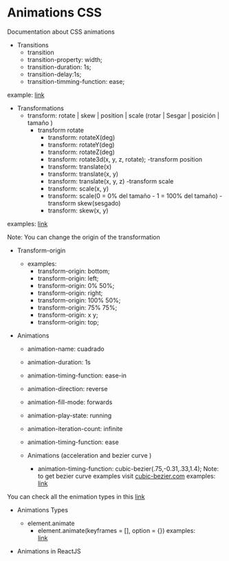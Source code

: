# Animations CSS
Documentation about CSS animations

- Transitions
    - transition
    - transition-property: width;
    - transition-duration: 1s;
    - transition-delay:1s;
    - transition-timming-function: ease;

example: 
    [link](./examples/transition.html)


- Transformations
    - transform: rotate | skew | position | scale (rotar | Sesgar | posición | tamaño )
        - transform rotate
            - transform: rotateX(deg)
            - transform: rotateY(deg)
            - transform: rotateZ(deg)
            - transform: rotate3d(x, y, z, rotate);
        -transform position 
            - transform: translate(x)
            - transform: translate(x, y)
            - transform: translate(x, y, z)
        -transform scale 
            - transform: scale(x, y)
            - transform: scale(0 = 0% del tamaño - 1 = 100% del tamaño)
        -transform skew(sesgado)
            - transform: skew(x, y)

examples: 
    [link](./examples/transforms.html)


Note: You can change the origin of the transformation 
- Transform-origin 
    - examples: 
        - transform-origin: bottom;
        - transform-origin: left;
        - transform-origin: 0% 50%;
        - transform-origin: right;
        - transform-origin: 100% 50%;
        - transform-origin: 75% 75%;
        - transform-origin: x y;
        - transform-origin: top;

- Animations
    - animation-name: cuadrado
    - animation-duration: 1s
    - animation-timing-function: ease-in
    - animation-direction: reverse
    - animation-fill-mode: forwards
    - animation-play-state: running
    - animation-iteration-count: infinite
    - animation-timing-function: ease

    - Animations (acceleration and bezier curve )
        - animation-timing-function: cubic-bezier(.75,-0.31,.33,1.4);
    Note: to get bezier curve examples visit [cubic-bezier.com](https://cubic-bezier.com/)
examples: 
    [link](./examples/animations.html)

You can check all the enimation types in this [link](https://developer.mozilla.org/en-US/docs/Web/CSS/CSS_animated_properties)



- Animations Types
    - element.animate
        - element.animate(keyframes = [], option = {})
examples:         
    [link](./examples/javascript.html)

- Animations in ReactJS
